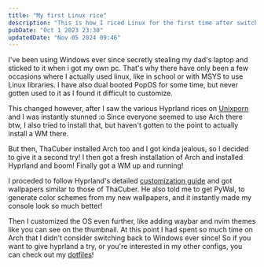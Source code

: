 ```yaml
---
title: "My first Linux rice"
description: "This is how I riced Linux for the first time after switching from Windows."
pubDate: "Oct 1 2023 23:30"
updatedDate: "Nov 05 2024 09:46"
---
```


I've been using Windows ever since secretly stealing my dad's laptop and sticked to it when i got my
own pc. That's why there have only been a few occasions where I actually used linux, like in school
or with MSYS to use Linux libraries. I have also dual booted PopOS for some time, but never gotten
used to it as I found it difficult to customize.

This changed however, after I saw the various Hyprland rices on
[Unixporn](https://lemmy.world/c/unixporn) and I was instantly stunned :o Since everyone seemed to use Arch there btw, I also tried to install that, but haven't gotten to the point to actually install a WM there.

But then, ThaCuber installed Arch too and I got kinda jealous, so I decided to give it a second try!
I then got a fresh installation of Arch and installed Hyprland and boom! Finally got a WM up and running!

I proceded to follow Hyprland's detailed [customization guide](https://wiki.hyprland.org/Configuring/Configuring-Hyprland) and got wallpapers similar to those of ThaCuber. He also told me to get PyWal, to generate color schemes from my new wallpapers, and it instantly made my console look so much better!

Then I customized the OS even further, like adding waybar and nvim themes like you can see on the thumbnail. At this point I had spent so much time on Arch that I didn't consider switching back to Windows ever since! So if you want to give hyprland a try, or you're interested in my other configs, you can check out my [dotfiles](https://github.com/brckd/dotfiles)!
